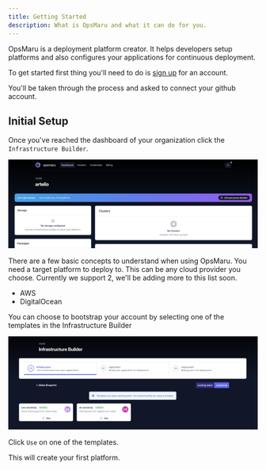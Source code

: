 ```yaml
---
title: Getting Started
description: What is OpsMaru and what it can do for you.
---
```


OpsMaru is a deployment platform creator. It helps developers setup platforms and also configures your applications for continuous deployment.

To get started first thing you'll need to do is [sign up](/auth/users/register) for an account.

You'll be taken through the process and asked to connect your github account.

## Initial Setup

Once you've reached the dashboard of your organization click the `Infrastructure Builder`.

![Infrastructure builder template](../../assets/infrastructure-builder/start.png)

There are a few basic concepts to understand when using OpsMaru. You need a target platform to deploy to. This can be any cloud provider you choose. Currently we support 2, we'll be adding more to this list soon.

+ AWS
+ DigitalOcean

You can choose to bootstrap your account by selecting one of the templates in the Infrastructure Builder


![Infrastructure builder template](../../assets/infrastructure-builder/template.png)

Click `Use` on one of the templates.

This will create your first platform.

